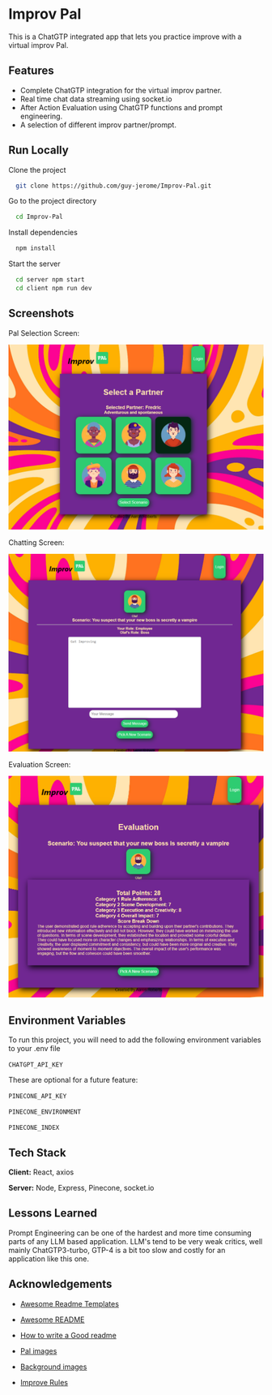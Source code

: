 # Improv Pal

This is a ChatGTP integrated app that lets you practice improve with a virtual improv Pal. 


## Features

- Complete ChatGTP integration for the virtual improv partner.
- Real time chat data streaming using socket.io
- After Action Evaluation using ChatGTP functions and prompt engineering.
- A selection of different improv partner/prompt.


## Run Locally

Clone the project

```bash
  git clone https://github.com/guy-jerome/Improv-Pal.git
```

Go to the project directory

```bash
  cd Improv-Pal
```

Install dependencies

```bash
  npm install
```

Start the server

```bash
  cd server npm start
  cd client npm run dev
```


## Screenshots

Pal Selection Screen:

![App Screenshot](Screenshot%202024-01-05%20162904.png)

Chatting Screen:

![App Screenshot](Screenshot%202024-01-05%20162932.png)

Evaluation Screen:

![App Screenshot](Screenshot%202024-01-05%20163018.png)




## Environment Variables

To run this project, you will need to add the following environment variables to your .env file

`CHATGPT_API_KEY`

These are optional for a future feature:

`PINECONE_API_KEY`

`PINECONE_ENVIRONMENT`

`PINECONE_INDEX`




## Tech Stack

**Client:** React, axios

**Server:** Node, Express, Pinecone, socket.io


## Lessons Learned

Prompt Engineering can be one of the hardest and more time consuming parts of any LLM based application. LLM's tend to be very weak critics, well mainly ChatGTP3-turbo, GTP-4 is a bit too slow and costly for an application like this one.


## Acknowledgements

 - [Awesome Readme Templates](https://awesomeopensource.com/project/elangosundar/awesome-README-templates)
 - [Awesome README](https://github.com/matiassingers/awesome-readme)
 - [How to write a Good readme](https://bulldogjob.com/news/449-how-to-write-a-good-readme-for-your-github-project)

- [Pal images](https://www.freepik.com/free-vector/hand-drawn-profile-icons-collection_17789166.htm#query=cartoon%20profile&position=20&from_view=keyword&track=ais&uuid=0fc6e6b1-ebdc-4771-8e32-fc405a47b4b1")

- [Background images](https://www.freepik.com/free-vector/hand-drawn-flat-groovy-psychedelic-background_17743470.htm#query=funky%20background&position=3&from_view=keyword&track=ais&uuid=860a2e23-d1b6-4f66-9ff5-d1bcb414002b")

- [Improve Rules](https://www.pantheater.com/rules-of-improv.html)
